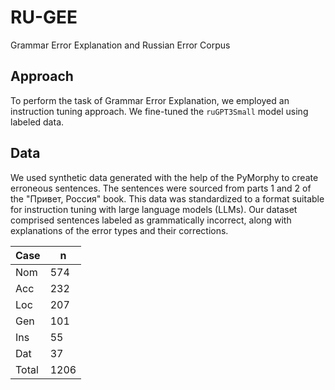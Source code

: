 # RU-GEE
Grammar Error Explanation and Russian Error Corpus


## Approach

To perform the task of Grammar Error Explanation, we employed an instruction tuning approach. We fine-tuned the `ruGPT3Small` model using labeled data.

## Data

We used synthetic data generated with the help of the PyMorphy to create erroneous sentences. The sentences were sourced from parts 1 and 2 of the "Привет, Россия" book. This data was standardized to a format suitable for instruction tuning with large language models (LLMs). Our dataset comprised sentences labeled as grammatically incorrect, along with explanations of the error types and their corrections.

| Case | n   |
|------|-----|
| Nom  | 574 |
| Acc  | 232 |
| Loc  | 207 |
| Gen  | 101 |
| Ins  | 55  |
| Dat  | 37  |
| Total| 1206|
